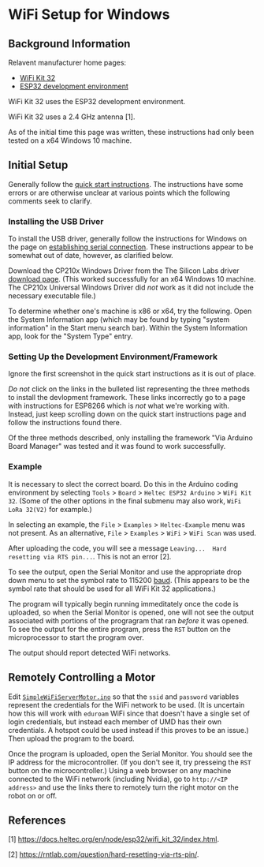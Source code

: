 # WiFi Setup for Windows

## Background Information

Relavent manufacturer home pages:
- [WiFi Kit 32](https://docs.heltec.org/en/node/esp32/wifi_kit_32/index.html)
- [ESP32 development environment](https://docs.heltec.org/en/node/esp32/esp32_general_docs/index.html)

WiFi Kit 32 uses the ESP32 development environment.

WiFi Kit 32 uses a 2.4 GHz antenna [1].

As of the initial time this page was written, these instructions had only been tested on a x64 Windows 10 machine.

## Initial Setup

Generally follow the [quick start instructions](https://docs.heltec.org/en/node/esp32/esp32_general_docs/quick_start.html). The instructions have some errors or are otherwise 
unclear at various points which the following comments seek to clarify. 

### Installing the USB Driver

To install the USB driver, generally follow the instructions for Windows on the page on 
[establishing serial connection](https://docs.heltec.org/general/establish_serial_connection.html#for-windows). These instructions appear to be somewhat out of date, however,
as clarified below.

Download the CP210x Windows Driver from the The Silicon Labs driver [download page](https://www.silabs.com/developers/usb-to-uart-bridge-vcp-drivers?tab=downloads). (This
worked successfully for an x64 Windows 10 machine. The CP210x Universal Windows Driver did _not_ work as it did not include the necessary executable file.)

To determine whether one's machine is x86 or x64, try the following. Open the System Information app (which may be found by typing "system information" in the Start menu 
search bar). Within the System Information app, look for the "System Type" entry.

### Setting Up the Development Environment/Framework

Ignore the first screenshot in the quick start instructions as it is out of place.

_Do not_ click on the links in the bulleted list representing the three methods to install the devlopment framework. These links incorrectly go to a page with instructions for
ESP8266 which is _not_ what we're working with. Instead, just keep scrolling down on the quick start instructions page and follow the instructions found there. 

Of the three methods described, only installing the framework "Via Arduino Board Manager" was tested and it was found to work successfully.

### Example

It is necessary to slect the correct
board. Do this in the Arduino coding environment by selecting `Tools` > `Board` > `Heltec ESP32 Arduino` > `WiFi Kit 32`. (Some of the other options in the final submenu may
also work, `WiFi LoRa 32(V2)` for example.)

In selecting an example, the `File` > `Examples` > `Heltec-Example` menu was not present. As an alternative, `File` > `Examples` > `WiFi` > `WiFi Scan` was used.

After uploading the code, you will see a message `Leaving...  Hard resetting via RTS pin...`. This is not an error [2].

To see the output, open the Serial Monitor and use the appropriate drop down menu to set the symbol rate to 115200 [baud](https://en.wikipedia.org/wiki/Baud). 
(This appears to be the symbol rate that should be used for all WiFi Kit 32 applications.)

The program will typically begin running immeditately once the code is uploaded, so when the Serial Monitor is opened, one will not see the output associated with portions
of the progragram that ran _before_ it was opened. To see the output for the entire program, press the `RST` button on the microprocessor to start the program over.

The output should report detected WiFi networks.

## Remotely Controlling a Motor

Edit [`SimpleWiFiServerMotor.ino`](https://github.com/kentchesley/2023_Fall_Labs_Team_1/blob/main/Project/WiFi_Setup/SimpleWiFiServerMotor/SimpleWiFiServerMotor.ino) so that
the `ssid` and `password`  variables represent the credentials for the WiFi network to be used. (It is uncertain how this will work with `eduroam` WiFi since that doesn't have 
a single set
of login credentials, but instead each member of UMD has their own credentials. A hotspot could be used instead if this proves to be an issue.) Then upload the program to the 
board.

Once the program is uploaded, open the Serial Monitor. You should see the IP address for the microcontroller. (If you don't see it, try presseing the `RST` button on the
microcontroller.) Using a web browser on any machine connected to the WiFi netwrork (including Nvidia), go to `http://<IP address>` and use the links there to remotely turn the right motor on the robot on or off.

## References

[1] https://docs.heltec.org/en/node/esp32/wifi_kit_32/index.html.

[2] https://rntlab.com/question/hard-resetting-via-rts-pin/.

